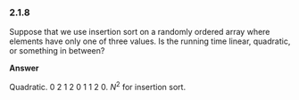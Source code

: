 ### 2.1.8

Suppose that we use insertion sort on a randomly ordered array where elements have only one of three values. Is the running time linear, quadratic, or something in between?

**Answer**

Quadratic. 0 2 1 2 0 1 1 2 0.  $N^2$ for insertion sort.
